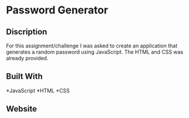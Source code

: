 # Password Generator

## Discription

For this assignment/challenge I was asked to create an application that generates a random password using JavaScript. The HTML and CSS was already provided. 

## Built With
*JavaScript
*HTML
*CSS

## Website